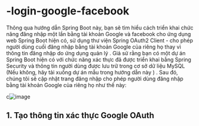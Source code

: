 # -login-google-facebook

Thông qua hướng dẫn Spring Boot này, bạn sẽ tìm hiểu cách triển khai chức năng đăng nhập một lần bằng tài khoản Google và facebook cho ứng dụng web Spring Boot hiện có, sử dụng thư viện Spring OAuth2 Client - cho phép người dùng cuối đăng nhập bằng tài khoản Google của riêng họ thay vì thông tin đăng nhập do ứng dụng quản lý .
Giả sử rằng bạn có một dự án Spring Boot hiện có với chức năng xác thực đã được triển khai bằng Spring Security và thông tin người dùng được lưu trữ trong cơ sở dữ liệu MySQL (Nếu không, hãy tải xuống dự án mẫu trong hướng dẫn này ) .
Sau đó, chúng tôi sẽ cập nhật trang đăng nhập cho phép người dùng đăng nhập bằng tài khoản Google của riêng họ như thế này:

c![image](https://github.com/thangdtph27626/-login-google-facebook/assets/109157942/0b7f74a7-6722-4bfb-bd55-cc59ebf9010b)

## 1. Tạo thông tin xác thực Google OAuth

